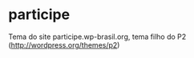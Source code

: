 participe
=========

Tema do site participe.wp-brasil.org, tema filho do P2 (http://wordpress.org/themes/p2)
